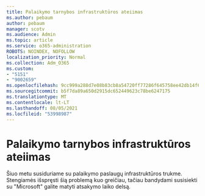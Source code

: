 ```yaml
---
title: Palaikymo tarnybos infrastruktūros ateiimas
ms.author: pebaum
author: pebaum
manager: scotv
ms.audience: Admin
ms.topic: article
ms.service: o365-administration
ROBOTS: NOINDEX, NOFOLLOW
localization_priority: Normal
ms.collection: Adm_O365
ms.custom:
- "5151"
- "9002659"
ms.openlocfilehash: 9cc999a288d7e08b83cb8a54720ff77286f645758ee42db14f68057b0edc3e46
ms.sourcegitcommit: b5f7da89a650d2915dc652449623c78be6247175
ms.translationtype: MT
ms.contentlocale: lt-LT
ms.lasthandoff: 08/05/2021
ms.locfileid: "53998987"
---
```

# <a name="support-service-infrastructure-outage"></a>Palaikymo tarnybos infrastruktūros ateiimas

Šiuo metu susiduriame su palaikymo paslaugų infrastruktūros trukme. Stengiamės išspręsti šią problemą kuo greičiau, tačiau bandydami susisiekti su "Microsoft" galite matyti atsakymo laiko delsą.
